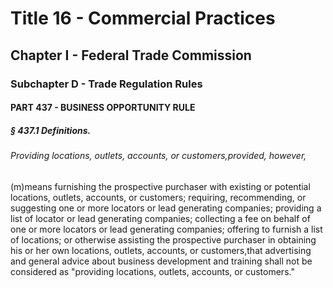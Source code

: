 
# Title 16 - Commercial Practices
## Chapter I - Federal Trade Commission
### Subchapter D - Trade Regulation Rules
#### PART 437 - BUSINESS OPPORTUNITY RULE
##### § 437.1 Definitions.
###### Providing locations, outlets, accounts, or customers,provided, however,

(m)means furnishing the prospective purchaser with existing or potential locations, outlets, accounts, or customers; requiring, recommending, or suggesting one or more locators or lead generating companies; providing a list of locator or lead generating companies; collecting a fee on behalf of one or more locators or lead generating companies; offering to furnish a list of locations; or otherwise assisting the prospective purchaser in obtaining his or her own locations, outlets, accounts, or customers,that advertising and general advice about business development and training shall not be considered as "providing locations, outlets, accounts, or customers."
